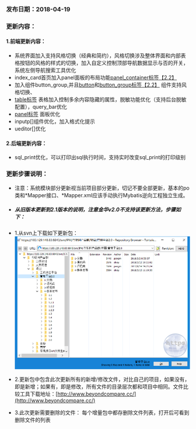 ### 发布日期：2018-04-19

### 更新内容：

#### 1.前端更新内容：
* 系统界面加入支持风格切换（经典和简约），风格切换涉及整体界面和内部表格按钮的风格的样式的切换，加入自定义控制顶部导航数据显示与否的开关，系统左侧导航搜索工具优化
* index_card首页加入panel面板的布局功能[panel\_container标签【2.2】](/ji-ben-biao-dan-kong-jian/panelcontainer-biao-qian-3010-2-2.md)
* 加入组件button_group,并且[button](/ji-ben-biao-dan-kong-jian/buttonbiao-qian-3010-shi-3011.md)和[button\_group标签【2.2】](/ji-ben-biao-dan-kong-jian/buttongroup-biao-qian-3010-2-2.md)
组件支持风格切换、
* [table标签](ji-ben-biao-dan-kong-jian/tablebiao-qian-3010-zhu-3011.md)
表格加入控制多余内容隐藏的属性，脱敏功能优化（支持后台脱敏配置），query_bar优化
* [panel标签](ji-ben-biao-dan-kong-jian/panelbiao-qian.md)
面板优化
* inputp[]组件优化，加入格式化提示
* ueditor[]优化
#### 2.后端更新内容：
* sql_print优化，可以打印出sql执行时间，支持实时改变sql_print的打印级别
### 更新步骤说明：
* 注意：系统模块部分更新视当前项目部分更新，切记不要全部更新，基本的po类和\*Mapper接口、\*Mapper.xml应该手动执行Mybatis逆向工程独立生成。
* ##### 从旧版本更新到2.1版本的说明，注意金华v2.0不支持该更新方法，步骤如下：
* 1.从svn上下载如下更新包：  
![](/assets/v2.0-1.png)
* 2.更新包中包含此次更新所有的新增/修改文件，对比自己的项目，如果没有，即是新增；如果有，即是修改，所有文件的目录层次都和项目中相同。文件比较工具下载地址：[http://www.beyondcompare.cc/](http://www.beyondcompare.cc/)

* 3.此次更新需要删除的文件：
  每个增量包中都存删除文件列表，打开后可看到删除文件的列表














